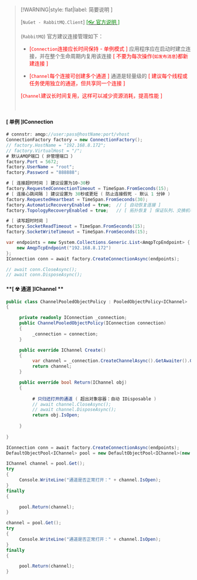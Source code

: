 <br/>

>[!WARNING|style: flat|label: 简要说明 ]
>
>[`NuGet - RabbitMQ.Client`] [<span style='color:#008B00'>[👓 官方说明 ]</span>](https://www.rabbitmq.com/client-libraries/dotnet-api-guide#limitations ':target=_blank')
>
>(`RabbitMQ`) 官方建议连接管理如下：
>
>- <span style='color:red'>[`Connection`连接应长时间保持 - 单例模式 ]</span> 应用程序应在启动时建立连接，并在整个生命周期内复用该连接 <span style='color:red'>[ 不要为每次操作(`如发布消息`)都新建连接 ]</span>
>
>- <span style='color:red'>[`Channel`每个连接可创建多个通道 ]</span> 通道是轻量级的 <span style='color:red'>[ 建议每个线程或任务使用独立的通道，但共享同一个连接 ]</span>
>
>  <span style='color:red'>[`Channel`建议长时间复用，这样可以减少资源消耗，提高性能 ]</span>
>
><br/>

<!-- tabs:start -->

#### **[ 单例 ]IConnection**

```csharp
# connstr: amqp://user:pass@hostName:port/vhost
ConnectionFactory factory = new ConnectionFactory();
// factory.HostName = "192.168.8.172";
// factory.VirtualHost = "/";
# 默认AMQP端口（ 非管理端口 ）
factory.Port = 5672;
factory.UserName = "root";
factory.Password = "888888";

# [ 连接超时时间 ] 建议设置为10~30秒
factory.RequestedConnectionTimeout = TimeSpan.FromSeconds(15);
# [ 连接心跳间隔 ] 建议设置为 30秒或更短 ( 防止连接假死 - 默认 1 分钟 )
factory.RequestedHeartbeat = TimeSpan.FromSeconds(30);
factory.AutomaticRecoveryEnabled = true;  // [ 自动恢复连接 ]
factory.TopologyRecoveryEnabled = true;   // [ 拓扑恢复 ] 保证队列、交换机等自动恢复

# [ 读写超时时间 ]
factory.SocketReadTimeout = TimeSpan.FromSeconds(15);
factory.SocketWriteTimeout = TimeSpan.FromSeconds(15);

var endpoints = new System.Collections.Generic.List<AmqpTcpEndpoint> {
    new AmqpTcpEndpoint("192.168.8.172")
};
IConnection conn = await factory.CreateConnectionAsync(endpoints);

// await conn.CloseAsync();
// await conn.DisposeAsync();


```



#### **[ ☢ 通道 ]IChannel **

```csharp
public class ChannelPooledObjectPolicy : PooledObjectPolicy<IChannel>
{

     private readonly IConnection _connection;
     public ChannelPooledObjectPolicy(IConnection connection)
     {
          _connection = connection;
     }

     public override IChannel Create()
     {
          var channel = _connection.CreateChannelAsync().GetAwaiter().GetResult();
          return channel;
     }

     public override bool Return(IChannel obj)
     {
         
          # 只归还打开的通道 ( 超出对象容器：自动 IDisposable )
          // await channel.CloseAsync();
          // await channel.DisposeAsync();
          return obj.IsOpen;
         
     }
     
}


```

```csharp
IConnection conn = await factory.CreateConnectionAsync(endpoints);
DefaultObjectPool<IChannel> pool = new DefaultObjectPool<IChannel>(new ChannelPooledObjectPolicy(conn));

IChannel channel = pool.Get();
try
{
     Console.WriteLine("通道是否正常打开：" + channel.IsOpen);
}
finally
{

     pool.Return(channel);
}

channel = pool.Get();
try
{
     Console.WriteLine("通道是否正常打开：" + channel.IsOpen);
}
finally
{

     pool.Return(channel);
}


```





<!-- tabs:end -->
